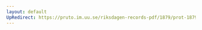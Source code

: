 ```yaml
---
layout: default
UpRedirect: https://pruto.im.uu.se/riksdagen-records-pdf/1879/prot-1879--ak--008/prot-1879--ak--008_002.pdf
---
```

